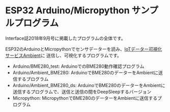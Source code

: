 # ESP32 Arduino/Micropython サンプルプログラム

Interface誌2018年9月号に掲載したプログラムの全体です。

ESP32のArduinoとMicropythonでセンサデーターを読み、[IoTデーター可視化サービスAmbient](https://ambidata.io)に
送信し、可視化するプログラムです。

* Arduino/BME280_test: ArduinoでのBME280動作確認プログラム
* Arduino/Ambient_BME280: ArduinoでBME280のデーターをAmbientに送信するプログラム
* Arduino/Ambient_BME280_ds: ArduinoでBME280のデーターをAmbientに送信するプログラムで、送信と送信の間をDeepSleepするバージョン
* Micropython: MicropythonでBME280のデーターをAmbientに送信するプログラム
